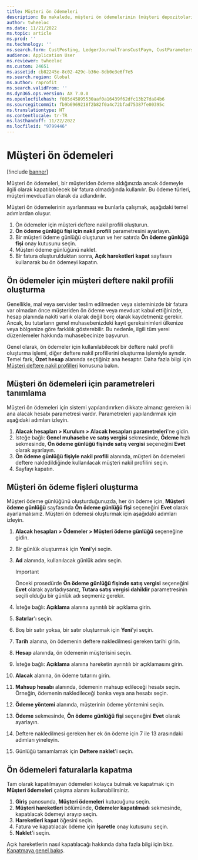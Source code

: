 ```yaml
---
title: Müşteri ön ödemeleri
description: Bu makalede, müşteri ön ödemelerinin (müşteri depozitoları olarak da bilinir) nasıl ayarlanacağı ve işleneceği açıklanmaktadır.
author: twheeloc
ms.date: 11/21/2022
ms.topic: article
ms.prod: ''
ms.technology: ''
ms.search.form: CustPosting, LedgerJournalTransCustPaym, CustParameters
audience: Application User
ms.reviewer: twheeloc
ms.custom: 24651
ms.assetid: cb82245e-8c02-429c-b36e-8db0e3e6f7e5
ms.search.region: Global
ms.author: raprofit
ms.search.validFrom: ''
ms.dyn365.ops.version: AX 7.0.0
ms.openlocfilehash: f085d45895530aaf0a16439f62dfc13b27da84b6
ms.sourcegitcommit: fb9b6969218f2b82f0a4c72bfad75387fe00395c
ms.translationtype: HT
ms.contentlocale: tr-TR
ms.lasthandoff: 11/22/2022
ms.locfileid: "9799446"
---
```

# <a name="customer-prepayments"></a>Müşteri ön ödemeleri

[!include [banner](../includes/banner.md)]

Müşteri ön ödemeleri, bir müşteriden ödeme aldığınızda ancak ödemeyle ilgili olarak kapatılabilecek bir fatura olmadığında kullanılır. Bu ödeme türleri, müşteri mevduatları olarak da adlandırılır.

Müşteri ön ödemelerinin ayarlanması ve bunlarla çalışmak, aşağıdaki temel adımlardan oluşur.

1. Ön ödemeler için müşteri deftere nakil profili oluşturun.
2. **Ön ödeme günlüğü fişi için nakil profili** parametresini ayarlayın.
3. Bir müşteri ödeme günlüğü oluşturun ve her satırda **Ön ödeme günlüğü fişi** onay kutusunu seçin.
4. Müşteri ödeme günlüğünü naklet.
5. Bir fatura oluşturulduktan sonra, **Açık hareketleri kapat** sayfasını kullanarak bu ön ödemeyi kapatın.

## <a name="create-a-customer-posting-profile-for-prepayments"></a>Ön ödemeler için müşteri deftere nakil profili oluşturma

Genellikle, mal veya servisler teslim edilmeden veya sisteminizde bir fatura var olmadan önce müşteriden ön ödeme veya mevduat kabul ettiğinizde, hesap planında nakiti varlık olarak değil borç olarak kaydetmeniz gerekir. Ancak, bu tutarların genel muhasebenizdeki kayıt gereksinimleri ülkenize veya bölgenize göre farklılık gösterebilir. Bu nedenle, ilgili tüm yerel düzenlemeler hakkında muhasebecinize başvurun.

Genel olarak, ön ödemeler için kullanılabilecek bir deftere nakil profili oluşturma işlemi, diğer deftere nakil profillerini oluşturma işlemiyle aynıdır. Temel fark, **Özet hesap** alanında seçtiğiniz ana hesaptır. Daha fazla bilgi için [Müşteri deftere nakil profilleri](customer-posting-profiles.md) konusuna bakın.

## <a name="define-parameters-for-customer-prepayments"></a>Müşteri ön ödemeleri için parametreleri tanımlama

Müşteri ön ödemeleri için sistemi yapılandırırken dikkate almanız gereken iki ana alacak hesabı parametresi vardır. Parametreleri yapılandırmak için aşağıdaki adımları izleyin.

1. **Alacak hesapları \> Kurulum \> Alacak hesapları parametreleri**'ne gidin.
2. İsteğe bağlı: **Genel muhasebe ve satış vergisi** sekmesinde, **Ödeme** hızlı sekmesinde, **Ön ödeme günlüğü fişinde satış vergisi** seçeneğini **Evet** olarak ayarlayın.
3. **Ön ödeme günlüğü fişiyle nakil profili** alanında, müşteri ön ödemeleri deftere nakledildiğinde kullanılacak müşteri nakil profilini seçin.
4. Sayfayı kapatın.

## <a name="create-customer-prepayment-vouchers"></a>Müşteri ön ödeme fişleri oluşturma

Müşteri ödeme günlüğünü oluşturduğunuzda, her ön ödeme için, **Müşteri ödeme günlüğü** sayfasında **Ön ödeme günlüğü fişi** seçeneğini **Evet** olarak ayarlamalısınız. Müşteri ön ödemesi oluşturmak için aşağıdaki adımları izleyin.

1. **Alacak hesapları \> Ödemeler \> Müşteri ödeme günlüğü** seçeneğine gidin.
2. Bir günlük oluşturmak için **Yeni**'yi seçin.
3. **Ad** alanında, kullanılacak günlük adını seçin.

    > [!IMPORTANT]
    > Önceki prosedürde **Ön ödeme günlüğü fişinde satış vergisi** seçeneğini **Evet** olarak ayarladıysanız, **Tutara satış vergisi dahildir** parametresinin seçili olduğu bir günlük adı seçmeniz gerekir. 

4. İsteğe bağlı: **Açıklama** alanına ayrıntılı bir açıklama girin.
5. **Satırlar**'ı seçin.
6. Boş bir satır yoksa, bir satır oluşturmak için **Yeni**'yi seçin.
7. **Tarih** alanına, ön ödemenin deftere nakledilmesi gereken tarihi girin.
8. **Hesap** alanında, ön ödemenin müşterisini seçin.
9. İsteğe bağlı: **Açıklama** alanına hareketin ayrıntılı bir açıklamasını girin.
10. **Alacak** alanına, ön ödeme tutarını girin.
11. **Mahsup hesabı** alanında, ödemenin mahsup edileceği hesabı seçin. Örneğin, ödemenin nakledileceği banka veya ana hesabı seçin.
12. **Ödeme yöntemi** alanında, müşterinin ödeme yöntemini seçin.
13. **Ödeme** sekmesinde, **Ön ödeme günlüğü fişi** seçeneğini **Evet** olarak ayarlayın.
14. Deftere nakledilmesi gereken her ek ön ödeme için 7 ile 13 arasındaki adımları yineleyin.
15. Günlüğü tamamlamak için **Deftere naklet**'i seçin.

## <a name="settle-prepayments-with-invoices"></a>Ön ödemeleri faturalarla kapatma

Tam olarak kapatılmayan ödemeleri kolayca bulmak ve kapatmak için **Müşteri ödemeleri** çalışma alanını kullanabilirsiniz.

1. **Giriş** panosunda, **Müşteri ödemeleri** kutucuğunu seçin.
2. **Müşteri hareketleri** bölümünde, **Ödemeler kapatılmadı** sekmesinde, kapatılacak ödemeyi arayıp seçin.
3. **Hareketleri kapat** öğesini seçin.
4. Fatura ve kapatılacak ödeme için **İşaretle** onay kutusunu seçin.
5. **Naklet**'i seçin.

Açık hareketlerin nasıl kapatılacağı hakkında daha fazla bilgi için bkz. [Kapatmaya genel bakış](/dynamics365/finance/cash-bank-management/settlement-overview).

